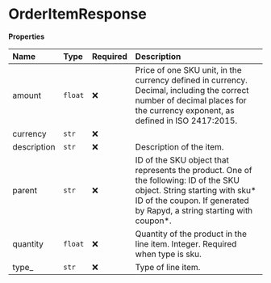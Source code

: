 # OrderItemResponse

**Properties**

| Name        | Type    | Required | Description                                                                                                                                                                                      |
| :---------- | :------ | :------- | :----------------------------------------------------------------------------------------------------------------------------------------------------------------------------------------------- |
| amount      | `float` | ❌       | Price of one SKU unit, in the currency defined in currency. Decimal, including the correct number of decimal places for the currency exponent, as defined in ISO 2417:2015.                      |
| currency    | `str`   | ❌       |                                                                                                                                                                                                  |
| description | `str`   | ❌       | Description of the item.                                                                                                                                                                         |
| parent      | `str`   | ❌       | ID of the SKU object that represents the product. One of the following: ID of the SKU object. String starting with sku* ID of the coupon. If generated by Rapyd, a string starting with coupon*. |
| quantity    | `float` | ❌       | Quantity of the product in the line item. Integer. Required when type is sku.                                                                                                                    |
| type\_      | `str`   | ❌       | Type of line item.                                                                                                                                                                               |
